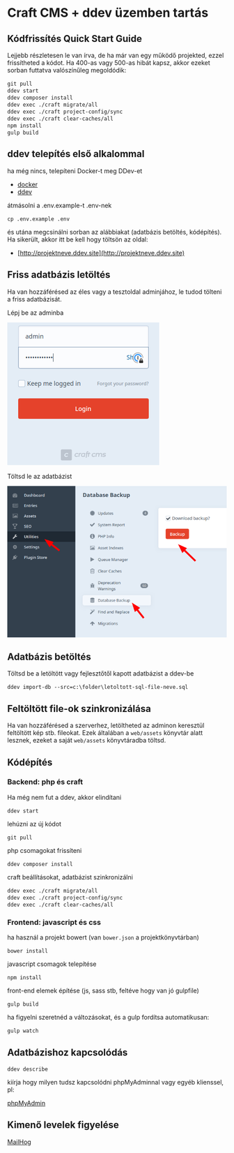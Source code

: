 # Craft CMS + ddev üzemben tartás

## Kódfrissítés Quick Start Guide

Lejjebb részletesen le van írva, de ha már van egy működő projekted, ezzel frissítheted a kódot. Ha 400-as vagy 500-as hibát kapsz, akkor ezeket sorban futtatva valószínűleg megoldódik:

    git pull
    ddev start
    ddev composer install
    ddev exec ./craft migrate/all
    ddev exec ./craft project-config/sync
    ddev exec ./craft clear-caches/all
    npm install
    gulp build


## ddev telepítés első alkalommal

ha még nincs, telepíteni Docker-t meg DDev-et

- [docker](https://www.docker.com/products/docker-desktop)
- [ddev](https://ddev.readthedocs.io/en/stable/)

átmásolni a .env.example-t .env-nek

    cp .env.example .env

és utána megcsinálni sorban az alábbiakat (adatbázis betöltés, kódépítés). Ha sikerült, akkor itt be kell hogy töltsön az oldal:

- [http://projektneve.ddev.site](http://projektneve.ddev.site)


## Friss adatbázis letöltés

Ha van hozzáférésed az éles vagy a tesztoldal adminjához, le tudod tölteni a friss adatbázisát.

Lépj be az adminba

![Login](/img/login.png)

Töltsd le az adatbázist

![db dump](/img/dbdump.png)

## Adatbázis betöltés

Töltsd be a letöltött vagy fejlesztőtől kapott adatbázist a ddev-be

    ddev import-db --src=c:\folder\letoltott-sql-file-neve.sql

## Feltöltött file-ok szinkronizálása

Ha van hozzáférésed a szerverhez, letöltheted az adminon keresztül feltöltött kép stb. fileokat. Ezek általában a `web/assets` könyvtár alatt lesznek, ezeket a saját `web/assets` könyvtáradba töltsd.

## Kódépítés

### Backend: php és craft

Ha még nem fut a ddev, akkor elindítani

    ddev start

lehúzni az új kódot

    git pull

php csomagokat frissíteni

    ddev composer install

craft beállításokat, adatbázist szinkronizálni

    ddev exec ./craft migrate/all
    ddev exec ./craft project-config/sync
    ddev exec ./craft clear-caches/all

### Frontend: javascript és css

ha használ a projekt bowert (van `bower.json` a projektkönyvtárban)

    bower install

javascript csomagok telepítése

    npm install

front-end elemek építése (js, sass stb, feltéve hogy van jó gulpfile)

    gulp build

ha figyelni szeretnéd a változásokat, és a gulp fordítsa automatikusan:

    gulp watch


## Adatbázishoz kapcsolódás

    ddev describe

kiírja hogy milyen tudsz kapcsolódni phpMyAdminnal vagy egyéb klienssel, pl:

[phpMyAdmin](http://projektneve.ddev.site:8036)

## Kimenő levelek figyelése

[MailHog](http://projektneve.ddev.site:8025)

